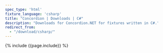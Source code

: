 ```yaml
---
spec_type: 'html'
fixture_language: 'csharp'
title: "Concordion | Downloads | C#"
description: "Downloads for Concordion.NET for fixtures written in C#."
redirect_from: 
  - "/download/csharp/"
---
```


{% include {{page.include}} %}
